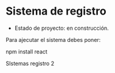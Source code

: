<h1>Sistema de registro</h1>

- Estado de proyecto: en construcción.

Para ajecutar el sistema debes poner:

npm install react

SIstemas registro 2
